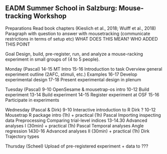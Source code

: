 ## EADM Summer School in Salzburg: Mouse-tracking Workshop

Preparations
	Read book chapters (Kieslich et al., 2018; Wulff et al., 2018)
Paragraph with question to answer with mousetracking (communicate restrictions in terms of setup etc) WHAT DOES THIS MEAN? WHO ADDED THIS POINT

Goal
Design, build, pre-register, run, and analyze a mouse-racking experiment in small groups of (4 to 5 people).  

Monday (Pascal)
	14-15 MT Intro
	15-16 Introduction to task
Overview general experiment outline (2AFC, stimuli, etc.)
Examples
16-17 Develop experimental design
17-18 Present experimental design in plenum 

Tuesday (Pascal)
	9-10 OpenSesame & mousetrap-os intro
	10-12 Build experiment
	13-14 Build experiment
	14-15 Register experiment at OSF
	15-16 Participate in experiments

Wednesday (Pascal & Dirk)
9-10 Interactive introduction to R 				Dirk ?
10-12 Mousetrap R package intro (1h) + practical (1h)		Pascal
Importing
inspecting data
Preprocessing
Comparing trial-level indices
13-14.30 Advanced analyses I (30min) + practical (1h)		Pascal
Temporal analyses
Angle regression
1430-16 Advanced analyses II (30min) + practical (1h)		Dirk
Trajectory types
 
Thursday (Scheel)
Upload of pre-registered experiment + data to ???

